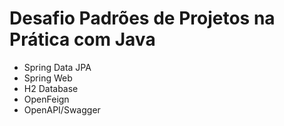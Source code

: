 # Desafio Padrões de Projetos na Prática com Java

- Spring Data JPA
- Spring Web
- H2 Database
- OpenFeign
- OpenAPI/Swagger